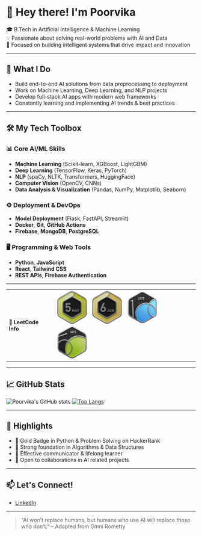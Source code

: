 # 👋 Hey there! I'm Poorvika

🎓 B.Tech in Artificial Intelligence & Machine Learning  
💡 Passionate about solving real-world problems with AI and Data  
🚀 Focused on building intelligent systems that drive impact and innovation

---

## 🧠 What I Do
- Build end-to-end AI solutions from data preprocessing to deployment
- Work on Machine Learning, Deep Learning, and NLP projects
- Develop full-stack AI apps with modern web frameworks
- Constantly learning and implementing AI trends & best practices

---

## 🛠️ My Tech Toolbox

### 📊 Core AI/ML Skills
- **Machine Learning** (Scikit-learn, XGBoost, LightGBM)
- **Deep Learning** (TensorFlow, Keras, PyTorch)
- **NLP** (spaCy, NLTK, Transformers, HuggingFace)
- **Computer Vision** (OpenCV, CNNs)
- **Data Analysis & Visualization** (Pandas, NumPy, Matplotlib, Seaborn)

### ⚙️ Deployment & DevOps
- **Model Deployment** (Flask, FastAPI, Streamlit)
- **Docker**, **Git**, **GitHub Actions**
- **Firebase**, **MongoDB**, **PostgreSQL**

### 🖥️ Programming & Web Tools
- **Python**, **JavaScript**
- **React**, **Tailwind CSS**
- **REST APIs**, **Firebase Authentication**

---

<table>
  <tr>
    <td><strong>🧠 LeetCode Info</strong></td>
    <td>
      <img src="https://github.com/poorvika5102/poorvika5102/blob/main/dcc-2025-5.png" width="90" height="90" />
      <img src="https://github.com/poorvika5102/poorvika5102/blob/main/dcc-2025-6.png" width="90" height="90" />
      <img src="https://github.com/poorvika5102/poorvika5102/blob/main/lg25100.png" width="90" height="90" />
      <img src="https://github.com/poorvika5102/poorvika5102/blob/main/lg2550.png" width="90" height="90" />
    </td>
  </tr>
</table>


---

## 📈 GitHub Stats
![Poorvika's GitHub stats](https://github-readme-stats.vercel.app/api?username=poorvika5102&show_icons=true&theme=gruvbox)
[![Top Langs](https://github-readme-stats.vercel.app/api/top-langs/?username=poorvika5102&layout=compact&theme=gruvbox)](https://github.com/poorvika5102)

---


## 🌟 Highlights
- 🏅 Gold Badge in Python & Problem Solving on HackerRank  
- 🧩 Strong foundation in Algorithms & Data Structures 
- 💬 Effective communicator & lifelong learner  
- 🤝 Open to collaborations in AI related projects

---

## 📫 Let's Connect!
- [LinkedIn](https://www.linkedin.com/in/poorvikaac)


---

> “AI won’t replace humans, but humans who use AI will replace those who don’t.” – Adapted from Ginni Rometty

